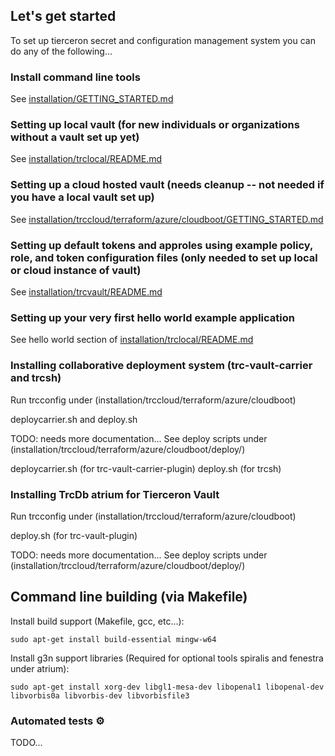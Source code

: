 ﻿
## Let's get started
To set up tierceron secret and configuration management system you can do any of the following...

### Install command line tools
See [installation/GETTING_STARTED.md](installation/GETTING_STARTED.md)

### Setting up local vault (for new individuals or organizations without a vault set up yet)
See [installation/trclocal/README.md](installation/trclocal/README.md)

### Setting up a cloud hosted vault (needs cleanup -- not needed if you have a local vault set up)
See [installation/trccloud/terraform/azure/cloudboot/GETTING_STARTED.md](installation/trccloud/terraform/azure/cloudboot/GETTING_STARTED.md)

### Setting up default tokens and approles using example policy, role, and token configuration files (only needed to set up local or cloud instance of vault)
See [installation/trcvault/README.md](installation/trcvault/README.md)

### Setting up your very first hello world example application
See hello world section of [installation/trclocal/README.md](installation/trclocal/README.md)

### Installing collaborative deployment system (trc-vault-carrier and trcsh)
Run trcconfig under (installation/trccloud/terraform/azure/cloudboot)

deploycarrier.sh and deploy.sh

TODO: needs more documentation...
See deploy scripts under (installation/trccloud/terraform/azure/cloudboot/deploy/)

deploycarrier.sh (for trc-vault-carrier-plugin)
deploy.sh (for trcsh)

### Installing TrcDb atrium for Tierceron Vault
Run trcconfig under (installation/trccloud/terraform/azure/cloudboot)

deploy.sh (for trc-vault-plugin)

TODO: needs more documentation...
See deploy scripts under (installation/trccloud/terraform/azure/cloudboot/deploy/)

## Command line building (via Makefile)
Install build support (Makefile, gcc, etc...):  
```
sudo apt-get install build-essential mingw-w64 
```

Install g3n support libraries (Required for optional tools spiralis and fenestra under atrium):  
```
sudo apt-get install xorg-dev libgl1-mesa-dev libopenal1 libopenal-dev libvorbis0a libvorbis-dev libvorbisfile3  
```


### Automated tests ⚙
TODO...


